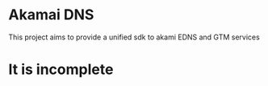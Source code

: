 Akamai DNS 
==========

This project aims to provide a unified sdk to akami EDNS and GTM services


It is incomplete
================